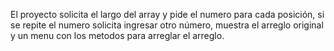El proyecto solicita el largo del array y pide el numero para cada posición, si se repite el numero solicita ingresar otro número, muestra el arreglo original y un menu con los metodos para arreglar el arreglo.
